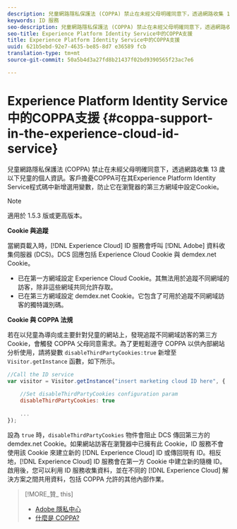```yaml
---
description: 兒童網路隱私保護法 (COPPA) 禁止在未經父母明確同意下，透過網路收集 13 歲以下兒童的個人資訊。客戶擔憂COPPA可在其Experience Platform Identity Service程式碼中新增選用變數，防止它在瀏覽器的第三方網域中設定Cookie。
keywords: ID 服務
seo-description: 兒童網路隱私保護法 (COPPA) 禁止在未經父母明確同意下，透過網路收集 13 歲以下兒童的個人資訊。客戶擔憂COPPA可在其Experience Platform Identity Service程式碼中新增選用變數，防止它在瀏覽器的第三方網域中設定Cookie。
seo-title: Experience Platform Identity Service中的COPPA支援
title: Experience Platform Identity Service中的COPPA支援
uuid: 621b5ebd-92e7-4635-be85-8d7 e36589 fcb
translation-type: tm+mt
source-git-commit: 50a5b4d3a27fd8b21437f02bd9390565f23ac7e6

---
```



# Experience Platform Identity Service中的COPPA支援 {#coppa-support-in-the-experience-cloud-id-service}

兒童網路隱私保護法 (COPPA) 禁止在未經父母明確同意下，透過網路收集 13 歲以下兒童的個人資訊。客戶擔憂COPPA可在其Experience Platform Identity Service程式碼中新增選用變數，防止它在瀏覽器的第三方網域中設定Cookie。

>[!NOTE]
>
>適用於 1.5.3 版或更高版本。

**Cookie 與追蹤**

當網頁載入時，[!DNL Experience Cloud] ID 服務會呼叫 [!DNL Adobe] 資料收集伺服器 (DCS)。DCS 回應包括 Experience Cloud Cookie 與 demdex.net Cookie。

* 已在第一方網域設定 Experience Cloud Cookie。其無法用於追蹤不同網域的訪客，除非這些網域共同允許存取。
* 已在第三方網域設定 demdex.net Cookie。它包含了可用於追蹤不同網域訪客的獨特識別碼。

**Cookie 與 COPPA 法規**

若在以兒童為導向或主要針對兒童的網站上，發現追蹤不同網域訪客的第三方 Cookie，會觸發 COPPA 父母同意需求。為了更輕鬆遵守 COPPA 以供內部網站分析使用，請將變數 `disableThirdPartyCookies:true` 新增至 `Visitor.getInstance` 函數，如下所示。

```js
//Call the ID service 
var visitor = Visitor.getInstance("insert marketing cloud ID here", { 
 
    //Set disableThirdPartyCookies configuration param 
    disableThirdPartyCookies: true 
 
    ... 
});
```

設為 `true` 時，`disableThirdPartyCookies` 物件會阻止 DCS 傳回第三方的 demdex.net Cookie。如果網站訪客在瀏覽器中已擁有此 Cookie，ID 服務不會使用該 Cookie 來建立新的 [!DNL Experience Cloud] ID 或傳回現有 ID。相反地，[!DNL Experience Cloud] ID 服務會在第一方 Cookie 中建立新的隨機 ID。啟用後，您可以利用 ID 服務收集資料，並在不同的 [!DNL Experience Cloud] 解決方案之間共用資料，包括 COPPA 允許的其他內部作業。

>[!MORE_贊_ this]
>
>* [Adobe 隱私中心](http://www.adobe.com/privacy.html)
>* [什麼是 COPPA?](http://www.consumer.ftc.gov/articles/0031-protecting-your-childs-privacy-online#whatis)

